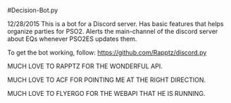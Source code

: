 #Decision-Bot.py

12/28/2015
This is a bot for a Discord server. Has basic features that helps organize parties for PSO2. Alerts the main-channel of the discord server about EQs whenever PSO2ES updates them.

To get the bot working, follow: https://github.com/Rapptz/discord.py

MUCH LOVE TO RAPPTZ FOR THE WONDERFUL API.

MUCH LOVE TO ACF FOR POINTING ME AT THE RIGHT DIRECTION.

MUCH LOVE TO FLYERGO FOR THE WEBAPI THAT HE IS RUNNING.

